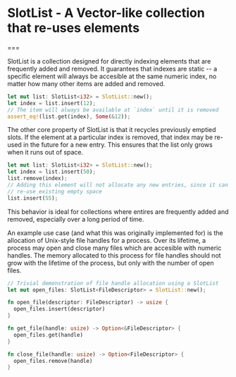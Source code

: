 # SlotList - A Vector-like collection that re-uses elements
===

SlotList is a collection designed for directly indexing elements that are
frequently added and removed. It guarantees that indexes are static --
a specific element will always be accesible at the same numeric index, no
matter how many other items are added and removed.

```rust
let mut list: SlotList<i32> = SlotList::new();
let index = list.insert(12);
// The item will always be available at `index` until it is removed
assert_eq!(list.get(index), Some(&12));
```

The other core property of SlotList is that it recycles previously emptied
slots. If the element at a particular index is removed, that index may be
re-used in the future for a new entry. This ensures that the list only
grows when it runs out of space.

```rust
let mut list: SlotList<i32> = SlotList::new();
let index = list.insert(50);
list.remove(index);
// Adding this element will not allocate any new entries, since it can
// re-use existing empty space
list.insert(55);
```

This behavior is ideal for collections where entires are frequently added and removed, especially over a long period of time.

An example use case (and what this was originally implemented for) is the
allocation of Unix-style file handles for a process. Over its lifetime, a
process may open and close many files which are accesible with numeric
handles. The memory allocated to this process for file handles should not
grow with the lifetime of the process, but only with the number of open
files.

```rust
// Trivial demonstration of file handle allocation using a SlotList
let mut open_files: SlotList<FileDescriptor> = SlotList::new();

fn open_file(descriptor: FileDescriptor) -> usize {
  open_files.insert(descriptor)
}

fn get_file(handle: usize) -> Option<&FileDescriptor> {
  open_files.get(handle)
}

fn close_file(handle: usize) -> Option<FileDescriptor> {
  open_files.remove(handle)
}
```
